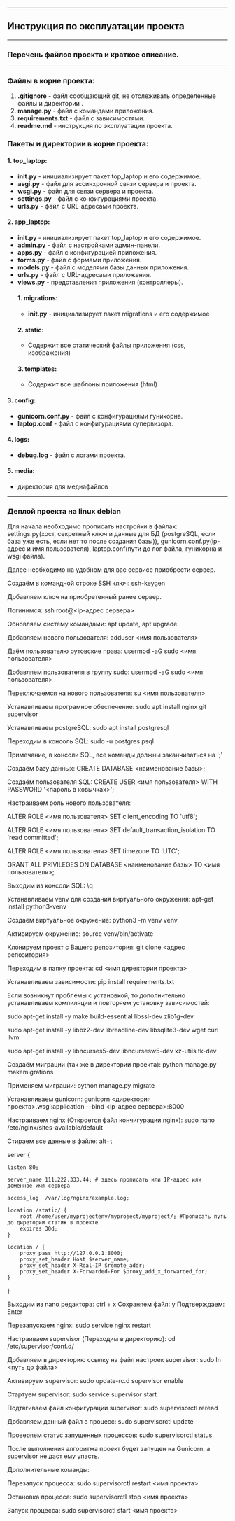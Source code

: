 ***
## Инструкция по эксплуатации проекта
***

### Перечень файлов проекта и краткое описание.
***

### Файлы в корне проекта:

1. __.gitignore__ - файл сообщающий git, не отслеживать определенные файлы и директории .
2. __manage.py__ - файл с командами приложения.
3. __requirements.txt__ - файл с зависимостями.
4. __readme.md__ - инструкция по эксплуатации проекта.


### Пакеты и директории в корне проекта:

#### 1. top_laptop:
* __init.py__ - инициализирует пакет top_laptop и его содержимое.
* __asgi.py__ - файл для ассинхронной связи сервера и проекта.
* __wsgi.py__ - файл для связи сервера и проекта.
* __settings.py__ - файл с конфигурациями проекта.
* __urls.py__ - файл с URL-адресами проекта.

#### 2. app_laptop:
* __init.py__ - инициализирует пакет top_laptop и его содержимое.
* __admin.py__ - файл с настройками админ-панели.
* __apps.py__ - файл с конфигурацией приложения.
* __forms.py__ - файл с формами приложения.
* __models.py__ - файл с моделями базы данных приложения.
* __urls.py__ - файл с URL-адресами приложения.
* __views.py__ - представления приложения (контроллеры).
    #### 1. migrations:
    * __init.py__ - инициализирует пакет migrations и его содержимое
    #### 2. static:
    * Содержит все статический файлы приложения (css, изображения)
    #### 3. templates:
    * Содержит все шаблоны приложения (html)

#### 3. config:
* __gunicorn.conf.py__ - файл с конфигурациями гуникорна.
* __laptop.conf__ - файл с конфигурациями супервизора.

#### 4. logs:
* __debug.log__ - файл с логами проекта.

#### 5. media:
* директория для медиафайлов

***
### Деплой проекта на linux debian

Для начала необходимо прописать настройки в файлах: settings.py(хост, секретный ключ и данные для БД (postgreSQL, если база уже есть, если нет то после создания базы)), gunicorn.conf.py(ip-адрес и имя пользователя), laptop.conf(пути до лог файла, гуникорна и wsgi файла).

Далее необходимо на удобном для вас сервисе приобрести сервер.

Создаём в командной строке SSH ключ: ssh-keygen

Добавляем ключ на приобретенный ранее сервер.

Логинимся: ssh root@<ip-адрес сервера>

Обновляем систему командами: apt update, apt upgrade

Добавляем нового пользователя: adduser <имя пользователя>

Даём пользователю рутовские права: usermod -aG sudo <имя пользователя>

Добавляем пользователя в группу sudo: usermod -aG sudo <имя пользователя>

Переключаемся на нового пользователя: su <имя пользователя>

Устанавливаем програмное обеспечение: sudo apt install nginx git supervisor

Устанавливаем postgreSQL: sudo apt install postgresql

Переходим в консоль SQL: sudo -u postgres psql

Примечание, в консоли SQL, все команды должны заканчиваться на ';'

Создаём базу данных: CREATE DATABASE <наименование базы>;

Создаём пользователя SQL: CREATE USER <имя пользователя> WITH PASSWORD '<пароль в ковычках>';

Настраиваем роль нового пользователя:

ALTER ROLE <имя пользователя> SET client_encoding TO 'utf8';

ALTER ROLE <имя пользователя> SET default_transaction_isolation TO 'read committed';

ALTER ROLE <имя пользователя> SET timezone TO 'UTC';

GRANT ALL PRIVILEGES ON DATABASE <наименование базы> TO <имя пользователя>;

Выходим из консоли SQL: \q

Устанавливаем venv для создания виртуального окружения: apt-get install python3-venv

Создаём виртуальное окружение: python3 -m venv venv

Активируем окружение: source venv/bin/activate

Клонируем проект с Вашего репозитория: git clone <адрес репозитория>

Переходим в папку проекта: cd <имя директории проекта>

Устанавливаем зависимости: pip install requirements.txt

Если возникнут проблемы с установкой, то дополнительно устанавливаем компиляции и повторяем установку зависимостей:

sudo apt-get install -y make build-essential libssl-dev zlib1g-dev

sudo apt-get install -y libbz2-dev libreadline-dev libsqlite3-dev wget curl llvm

sudo apt-get install -y libncurses5-dev  libncursesw5-dev xz-utils tk-dev

Создаём миграции (так же в директории проекта): python manage.py makemigrations

Применяем миграции: python manage.py migrate

Устанавливаем gunicorn: gunicorn <директория проекта>.wsgi:application --bind <ip-адрес сервера>:8000

Настраиваем nginx (Откроется файл кончигурации nginx): sudo nano /etc/nginx/sites-available/default

Стираем все данные в файле: alt+t


server {

    listen 80;

    server_name 111.222.333.44; # здесь прописать или IP-адрес или доменное имя сервера

    access_log  /var/log/nginx/example.log; 
 
    location /static/ {
        root /home/user/myprojectenv/myproject/myproject/; #Прописать путь до диретории статик в проекте
        expires 30d;
    }
 
    location / {
        proxy_pass http://127.0.0.1:8000; 
        proxy_set_header Host $server_name;
        proxy_set_header X-Real-IP $remote_addr;
        proxy_set_header X-Forwarded-For $proxy_add_x_forwarded_for;
    }

}

Выходим из nano редактора: ctrl + x
Сохраняем файл: y
Подтверждаем: Enter

Перезапускаем nginx: sudo service nginx restart

Настраиваем supervisor (Переходим в директорию): cd /etc/supervisor/conf.d/

Добавляем в директорию ссылку на файл настроек supervisor: sudo ln <путь до файла>

Активируем supervisor: sudo update-rc.d supervisor enable

Стартуем supervisor: sudo service supervisor start

Подтягиваем файл конфигурации supervisor: sudo supervisorctl reread

Добавляем данный файл в процесс: sudo supervisorctl update

Проверяем статус запущенных процессов: sudo supervisorctl status

После выполнения алгоритма проект будет запущен на Gunicorn, а supervisor не даст ему упасть.

Дополнительные команды:

Перезапуск процесса: sudo supervisorctl restart <имя проекта>

Остановка процесса: sudo supervisorctl stop <имя проекта>

Запуск процесса: sudo supervisorctl start <имя проекта>


